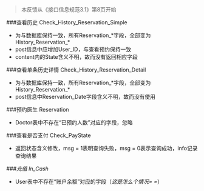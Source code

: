 > 本反馈从《接口信息规范3.1》第8页开始

###查看历史 Check_History_Reservation_Simple
- 为与数据库保持一致，所有Reservation\_\*字段，全部变为History\_Reservation\_\*
- post信息中应增加User_ID，与查看预约保持一致
- content内的State含义不明，故而没有返回相应字段

###查看单条历史详情 Check_History_Reservation_Detail
- 为与数据库保持一致，所有Reservation\_\*字段，全部变为History\_Reservation\_\*
- post信息中Reservation_Date字段含义不明，故而没有使用

###预约医生 Reservation
- Doctor表中不存在“已预约人数”对应的字段，忽略

###查看是否支付 Check_PayState
- 返回状态含义修改，msg = 1表明查询失败，msg = 0表示查询成功，info记录查询结果

###*充值 In_Cash*
- User表中不存在“账户余额”对应的字段（*这是怎么个情况= =*）
